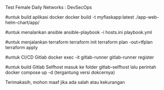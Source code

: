Test Female Daily Networks : DevSecOps

#untuk build aplikasi docker
docker build -t myflaskapp:latest ./app-web-helm-chart/app/

#untuk menalankan ansible 
ansible-playbook -i hosts.ini playbook.yml

#untuk menjalankan terraform
terraform init
terraform plan -out=tfplan
terraform apply

#untuk CI/CD Gitlab
docker exec -it gitlab-runner gitlab-runner register

#untuk build Gitlab Selfhost
masuk ke folder gitlab-selfhost lalu perintah docker compose up -d (tergantung versi dokcernya)

Terimakasih, mohon maaf jika ada salah atau kekurangan
